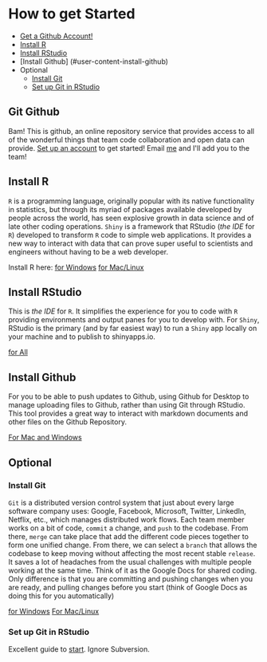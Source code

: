 # How to get Started

* [Get a Github Account!](#user-content-git-github)
* [Install R](#user-content-install-r)
* [Install RStudio](#user-content-install-rstudio)
* [Install Github] (#user-content-install-github)
* Optional
   * [Install Git](#user-content-install-git)
   * [Set up Git in RStudio](#user-content-set-up-git-in-rstudio)

## Git Github

Bam! This is github, an online repository service that provides access to all of the wonderful things that team code collaboration and open data can provide. [Set up an account](https://github.com/join) to get started! Email [me](mailto:apawlows@vols.utk.edu) and I'll add you to the team!

## Install R

`R` is a programming language, originally popular with its native functionality in statistics, but through its myriad of packages available developed by people across the world, has seen explosive growth in data science and of late other coding operations. `Shiny` is a framework that RStudio (_the IDE_ for `R`) developed to transform `R` code to simple web applications. It provides a new way to interact with data that can prove super useful to scientists and engineers without having to be a web developer.

Install R here: [for Windows](https://cran.r-project.org/bin/windows/base/) [for Mac/Linux](https://cran.r-project.org/)

## Install RStudio

This is _the IDE_ for `R`. It simplifies the experience for you to code with `R` providing environments and output panes for you to develop with. For `Shiny`, RStudio is the primary (and by far easiest way) to run a `Shiny` app locally on your machine and to publish to shinyapps.io.

[for All](https://www.rstudio.com/products/rstudio/download/)

## Install Github

For you to be able to push updates to Github, using Github for Desktop to manage uploading files to Github, rather than using Git through RStudio. This tool provides a great way to interact with markdown documents and other files on the Github Repository.

[For Mac and Windows](https://desktop.github.com/)

## Optional

### Install Git

`Git` is a distributed version control system that just about every large software company uses: Google, Facebook, Microsoft, Twitter, LinkedIn, Netflix, etc., which manages distributed work flows. Each team member works on a bit of code, `commit` a change, and `push` to the codebase. From there, `merge` can take place that add the different code pieces together to form one unified change. From there, we can select a `branch` that allows the codebase to keep moving without affecting the most recent stable `release`. It saves a lot of headaches from the usual challenges with multiple people working at the same time. Think of it as the Google Docs for shared coding. Only difference is that you are committing and pushing changes when you are ready, and pulling changes before you start (think of Google Docs as doing this for you automatically)

[for Windows](https://git-scm.com/download/win) [For Mac/Linux](https://git-scm.com/downloads)

### Set up Git in RStudio

Excellent guide to [start](https://support.rstudio.com/hc/en-us/articles/200532077-Version-Control-with-Git-and-SVN). Ignore Subversion.
